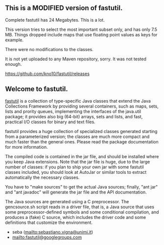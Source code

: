 This is a MODIFIED version of fastutil.
---------------------------------------

Complete fastutil has 24 Megabytes. This is a lot.

This version tries to select the most important subset only,
and has only 7.5 MB. Things dropped include maps that use floating
point values as keys for example.

There were no modifications to the classes.

It is not yet uploaded to any Maven repository, sorry.
It was not tested enough.

https://github.com/kno10/fastutil/releases

Welcome to fastutil.
--------------------

[fastutil](http://fastutil.di.unimi.it/) is a collection of type-specific
Java classes that extend the Java Collections Framework by providing
several containers, such as maps, sets, lists and prority queues,
implementing the interfaces of the java.util package; it provides also big
(64-bit) arrays, sets and lists, and fast, practical I/O classes for
binary and text files.

fastutil provides a huge collection of specialized classes generated
starting from a parameterized version; the classes are much more compact
and much faster than the general ones. Please read the package
documentation for more information.

The compiled code is contained in the jar file, and should be installed
where you keep Java extensions. Note that the jar file is huge, due to the
large number of classes: if you plan to ship your own jar with some
fastutil classes included, you should look at AutoJar or similar tools to
extract automatically the necessary classes.

You have to "make sources" to get the actual Java sources; finally, "ant
jar" and "ant javadoc" will generate the jar file and the API
documentation.

The Java sources are generated using a C preprocessor. The gencsource.sh
script reads in a driver file, that is, a Java source that uses some
preprocessor-defined symbols and some conditional compilation, and
produces a (fake) C source, which includes the driver code and some
definitions that customize the environment.


* seba (<mailto:sebastiano.vigna@unimi.it>)
* <mailto:fastutil@googlegroups.com>
